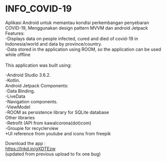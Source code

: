 # INFO_COVID-19
Aplikasi Android untuk memantau kondisi perkembangan penyebaran COVID-19, Menggunakan design pattern MVVM dan android Jetpack
<br>
Features:<br>
-Displays data on people infected, cured and died of covid-19 in Indonesia/world and data by province/country.<br>
-Data stored in the application using ROOM, so the application can be used while offline<br>
<br>
This application was built using:<br>

-Android Studio 3.6.2. <br>
-Kotlin.<br>
Android Jetpack Components:<br>
-Data Binding.<br>
-LiveData<br>
-Navigation components.<br>
-ViewModel<br>
-ROOM as persistence library for SQLite database<br>
Other libraries<br>
-Retrofit (API from kawalcorona(dot)com)<br>
-Groupie for recyclerview<br>
*UI reference from youtube and icons from freepik<br>

Download the app :<br>
https://lnkd.in/gXDTEzw <br>
(updated from previous upload to fix one bug)<br>
